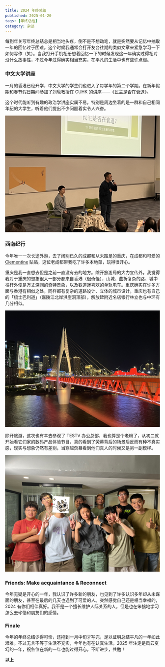 ```yaml
---
title: 2024 年终总结
published: 2025-01-20
tags: [年终总结]
category: 杂谈
---
```


每到年关写年终总结总是相当地头疼，倒不是不想动笔，就是突然要从记忆中抽取一年的回忆过于困难。这个时候我通常会打开友台往期的类似文章来紧急学习一下如何写作（笑）。当我打开手机相册想着回忆一下的时候发现这一年确实过得相对没什么故事性，不过今年过得确实相当充实，在平凡的生活中也有些许点缀。

### 中文大学讲座

一月的香港已经开学，中文大学的学生们也进入了每学年的第二个学期。在新年假期和春节假日期间参加了刘瑜教授在 CUHK 的[讲座](https://icare.cuhk.edu.hk/post/zh-i-care-salon-31st-session?lang=zh)——《民主是否在衰退》。

这个时代能听到有趣的政治学讲座实属不易，特别是周边坐着的是一群和自己相同年纪的大学生，听着他们提出不少问题着实令人兴奋。

![](./Epilogue2024/IMG_8275.JPG)

### 西南纪行

今年唯一一次长途外游，去了阔别已久的成都和从未踏足的重庆，在成都和可爱的 [Clementine](https://blog.hly0928.com/) 贴贴，这位老成都带我吃了许多本地菜，玩得很开心。

重庆是我一直想去但是之前一直没有去的地方。除开旅游局的大力宣传外，我觉得我对于重庆的想象很大一部分都来自香港（很奇怪），山城、曲折复杂的路、城中栏杆外便是万丈深渊的奇特景象，以及铁道迷喜欢的单轨电车。重庆确实在许多方面与香港有相似之处，同样都有复杂的道路设计、立体的城市设计，重庆也有自己的「梳士巴利道」（嘉陵江北岸洪崖洞顶部），解放碑附近名店银行林立也与中环有几分相似。

![](./Epilogue2024/IMG_0433.JPG)

除开旅游，这次也有幸去参观了 TESTV 办公总部，我也算是个老粉了，从初二就开始看它们家的数码产品体验节目，真的看到了荧幕背后的场景后反而有种不真实感，现实与想象仍然有差别，当穿越荧幕看到他们真人的时候又是另一副模样。

![](./Epilogue2024/IMG_0591.JPG)

### Friends: Make acquaintance & Reconnect

今年无疑是开心的一年，我认识了许多新的朋友，也见到了许多认识多年却从未谋面的朋友，甚至在最后的几天也遇到了可爱的人。突然感觉自己还是相当幸福的，2024 有你们相伴真好。我不是一个擅长维护人际关系的人，但是也在笨拙地学习怎么去珍惜和朋友们的感情。



### Finale

今年的年终总结少得可怜，还拖到一月中旬才写完，足以证明总结平凡的一年如此艰难。不过无言不等于生活不充实，今年也有在认真生活。2025 年注定是风云变幻的一年，祝各位在新的一年也能过得开心，不断进步，共勉！



**以上**
